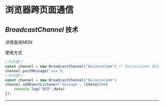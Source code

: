 # 浏览器跨页面通信

## *BroadcastChannel* 技术

详情查阅MDN

使用方式

```js
/*A页面*/
const channel = new BroadcastChannel("BalanceComm") /* BalanceComm 保证在一个通信频道内*/
channel.postMessage('xxx');
/*B页面*/
const channel = new BroadcastChannel("BalanceComm")
channel.addEventListener('message', ({data})=>{
    console.log("接受",data)
});
```

---

